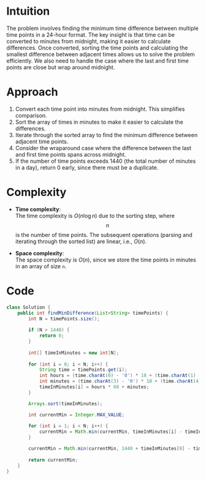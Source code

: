 # Intuition
The problem involves finding the minimum time difference between multiple time points in a 24-hour format. The key insight is that time can be converted to minutes from midnight, making it easier to calculate differences. Once converted, sorting the time points and calculating the smallest difference between adjacent times allows us to solve the problem efficiently. We also need to handle the case where the last and first time points are close but wrap around midnight.

# Approach
1. Convert each time point into minutes from midnight. This simplifies comparison.
2. Sort the array of times in minutes to make it easier to calculate the differences.
3. Iterate through the sorted array to find the minimum difference between adjacent time points.
4. Consider the wraparound case where the difference between the last and first time points spans across midnight.
5. If the number of time points exceeds 1440 (the total number of minutes in a day), return 0 early, since there must be a duplicate.

# Complexity
- **Time complexity**:  
  The time complexity is $O(n \log n)$ due to the sorting step, where $$n$$ is the number of time points. The subsequent operations (parsing and iterating through the sorted list) are linear, i.e., $O(n)$.

- **Space complexity**:  
  The space complexity is $O(n)$, since we store the time points in minutes in an array of size `n`.

# Code
```java
class Solution {
    public int findMinDifference(List<String> timePoints) {
        int N = timePoints.size();
        
        if (N > 1440) { 
            return 0;
        }
        
        int[] timeInMinutes = new int[N];
        
        for (int i = 0; i < N; i++) {
            String time = timePoints.get(i);
            int hours = (time.charAt(0) - '0') * 10 + (time.charAt(1) - '0');
            int minutes = (time.charAt(3) - '0') * 10 + (time.charAt(4) - '0');
            timeInMinutes[i] = hours * 60 + minutes;
        }

        Arrays.sort(timeInMinutes);

        int currentMin = Integer.MAX_VALUE;
        
        for (int i = 1; i < N; i++) {
            currentMin = Math.min(currentMin, timeInMinutes[i] - timeInMinutes[i - 1]);
        }

        currentMin = Math.min(currentMin, 1440 + timeInMinutes[0] - timeInMinutes[N - 1]);
        
        return currentMin;
    }
}
```